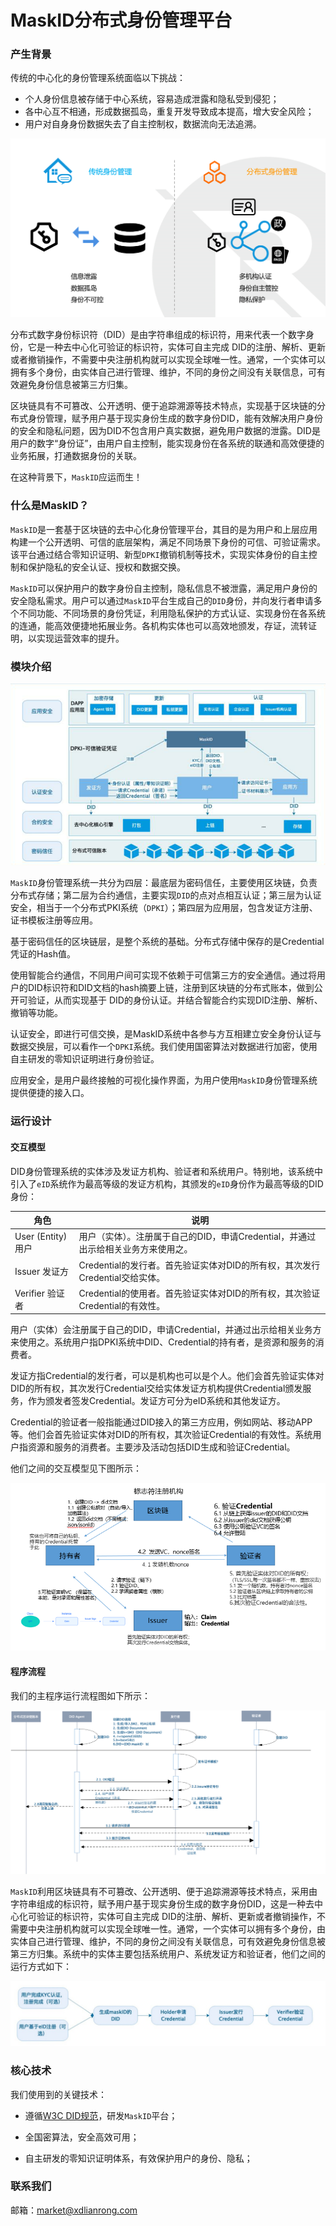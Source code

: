 # MaskID分布式身份管理平台

### 产生背景

传统的中心化的身份管理系统面临以下挑战：

- 个人身份信息被存储于中心系统，容易造成泄露和隐私受到侵犯；
- 各中心互不相通，形成数据孤岛，重复开发导致成本提高，增大安全风险；
- 用户对自身身份数据失去了自主控制权，数据流向无法追溯。

![](./img/background.png)

分布式数字身份标识符（DID）是由字符串组成的标识符，用来代表一个数字身份，它是一种去中心化可验证的标识符，实体可自主完成 DID的注册、解析、更新或者撤销操作，不需要中央注册机构就可以实现全球唯一性。通常，一个实体可以拥有多个身份，由实体自己进行管理、维护，不同的身份之间没有关联信息，可有效避免身份信息被第三方归集。

区块链具有不可篡改、公开透明、便于追踪溯源等技术特点，实现基于区块链的分布式身份管理，赋予用户基于现实身份生成的数字身份DID，能有效解决用户身份的安全和隐私问题，因为DID不包含用户真实数据，避免用户数据的泄露。DID是用户的数字“身份证”，由用户自主控制，能实现身份在各系统的联通和高效便捷的业务拓展，打通数据身份的关联。 

在这种背景下，`MaskID`应运而生！

### 什么是MaskID？

`MaskID`是一套基于区块链的去中心化身份管理平台，其目的是为用户和上层应用构建一个公开透明、可信的底层架构，满足不同场景下身份的可信、可验证需求。该平台通过结合零知识证明、新型`DPKI`撤销机制等技术，实现实体身份的自主控制和保护隐私的安全认证、授权和数据交换。

`MaskID`可以保护用户的数字身份自主控制，隐私信息不被泄露，满足用户身份的安全隐私需求。用户可以通过`MaskID`平台生成自己的`DID`身份，并向发行者申请多个不同功能、不同场景的身份凭证，利用隐私保护的方式认证、实现身份在各系统的连通，能高效便捷地拓展业务。各机构实体也可以高效地颁发，存证，流转证明，以实现运营效率的提升。

### 模块介绍

![](./img/module.png)

`MaskID`身份管理系统一共分为四层：最底层为密码信任，主要使用区块链，负责分布式存储；第二层为合约通信，主要实现`DID`的点对点相互认证；第三层为认证安全，相当于一个分布式PKI系统（`DPKI`）；第四层为应用层，包含发证方注册、证书模板注册等应用。

基于密码信任的区块链层，是整个系统的基础。分布式存储中保存的是Credential凭证的Hash值。

使用智能合约通信，不同用户间可实现不依赖于可信第三方的安全通信。通过将用户的DID标识符和DID文档的hash摘要上链，注册到区块链的分布式账本，做到公开可验证，从而实现基于 DID的身份认证。并结合智能合约实现DID注册、解析、撤销等功能。

认证安全，即进行可信交换，是MaskID系统中各参与方互相建立安全身份认证与数据交换层，可以看作一个`DPKI`系统。我们使用国密算法对数据进行加密，使用自主研发的零知识证明进行身份验证。

应用安全，是用户最终接触的可视化操作界面，为用户使用`MaskID`身份管理系统提供便捷的接入口。

### 运行设计

#### 交互模型

DID身份管理系统的实体涉及发证方机构、验证者和系统用户。特别地，该系统中引入了`eID`系统作为最高等级的发证方机构，其颁发的`eID`身份作为最高等级的DID身份：

| **角色**          | **说明**                                                     |
| ----------------- | ------------------------------------------------------------ |
| User (Entity)用户 | 用户（实体）。注册属于自己的DID，申请Credential，并通过出示给相关业务方来使用之。 |
| Issuer 发证方     | Credential的发行者。首先验证实体对DID的所有权，其次发行Credential交给实体。 |
| Verifier 验证者   | Credential的使用者。首先验证实体对DID的所有权，其次验证Credential的有效性。 |

用户（实体）会注册属于自己的DID，申请Credential，并通过出示给相关业务方来使用之。系统用户指DPKI系统中DID、Credential的持有者，是资源和服务的消费者。

发证方指Credential的发行者，可以是机构也可以是个人。他们会首先验证实体对DID的所有权，其次发行Credential交给实体发证方机构提供Credential颁发服务，作为颁发者签发Credential。发证方可分为eID系统和其他发证方。

Credential的验证者一般指能通过DID接入的第三方应用，例如网站、移动APP等。他们会首先验证实体对DID的所有权，其次验证Credential的有效性。系统用户指资源和服务的消费者。主要涉及活动包括DID生成和验证Credential。

他们之间的交互模型见下图所示：

![](./img/interaction.png)

#### 程序流程

我们的主程序运行流程图如下所示：

![](./img/process.jpg)

`MaskID`利用区块链具有不可篡改、公开透明、便于追踪溯源等技术特点，采用由字符串组成的标识符，赋予用户基于现实身份生成的数字身份DID，这是一种去中心化可验证的标识符，实体可自主完成 DID的注册、解析、更新或者撤销操作，不需要中央注册机构就可以实现全球唯一性。通常，一个实体可以拥有多个身份，由实体自己进行管理、维护，不同的身份之间没有关联信息，可有效避免身份信息被第三方归集。系统中的实体主要包括系统用户、系统发证方和验证者，他们之间的运行方式如下：

![](./img/process1.jpg)

### 核心技术

我们使用到的关键技术：

- 遵循[W3C DID规范](https://w3c-ccg.github.io/did-spec/)，研发`MaskID`平台；

- 全国密算法，安全高效可用；
- 自主研发的零知识证明体系，有效保护用户的身份、隐私；

### 联系我们

邮箱：[market@xdlianrong.com](mailto:market@xdlianrong.com)

